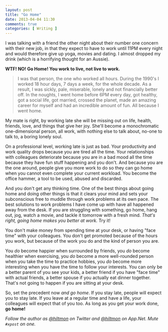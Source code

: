 ```yaml
---
layout: post
title: "Go Home"
date: 2013-04-04 11:30
comments: true
categories: [ Writing ]
---
```


I was talking with a friend the other night about their number one concern with their new job, in that they expect to have to work until 11PM every night and would therefore give up yoga, movies and dating. I almost dropped my drink  <span class="light">(which is a horrifying thought for an Aussie)</span>.

**WTF! NO! Go Home! You work to live, not live to work.**

> I was that person, the one who worked all hours. During the 1990's I worked 18 hour days, 7 days a week, for the whole decade. As a result, I was sickly, pale, miserable, lonely and not financially better off. In the noughts, I went home before 6PM every day, got healthy, got a social life, got married, crossed the planet, made an amazing career for myself and had an incredible amount of fun. All because I went home.

My mate is right, by working late she will be missing out on life, health, friends, love, and things that give her joy. She'll become a monochromatic one-dimensional person, all work, with nothing else to talk about, no-one to talk to, a boring lonely soul.

On a professional level, working late is just as bad. Your productivity and work quality drops because you are tired all the time. Your relationships with colleagues deteriorate because you are in a bad mood all the time because they have fun stuff happening and you don't. And because you are the one around, people give you more work to do so they can go home when you cannot even complete your current workload. You become the office hammer, a tool to be used, abused and discarded.

And you don't get any thinking time. One of the best things about going home and doing other things is that it clears your mind and sets your subconscious free to muddle through work problems at its own pace. The best solutions to work problems I have come up with have all happened away from the desk. If you are struggling with something, go home, hang out, jog, watch a movie, and tackle it tomorrow with a fresh mind. *That's right, going home makes you better at work.* Try it!

You don't make money from spending time at your desk, or having "face time" with your colleagues. You don't get promoted because of the hours you work, but because of the work you do and the kind of person you are.

You *do* become happier when surrounded by friends, you *do* become healthier when exercising, you *do* become a more well-rounded person when you take the time to practice hobbies, you *do* become more interesting when you have the time to follow your interests. You can only be a better parent of you see your kids, a better friend if you have "face time" with actual friends, a better spouse if you actually eat dinner together. That's not going to happen if you are sitting at your desk.

So, set the precedent now *and go home*. If you stay late, people will expect you to stay late. If you leave at a regular time and have a life, your colleagues will expect that of you too. As long as you get your work done, **go home!**

*Follow the author as [@hiltmon][1] on Twitter and [@hiltmon][2] on App.Net. Mute `#xpost` on one.*

[1]:	http://twitter.com/hiltmon
[2]:	http://alpha.app.net/hiltmon
